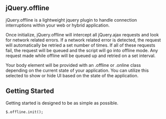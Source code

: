 jQuery.offline
--------------
jQuery.offline is a lightweight jquery plugin to handle connection interruptions within your web or hybrid application.

Once initialize, jQuery.offline will intercept all jQuery.ajax requests and look for network related errors. If a network related error is detected, the request will automatically be retried a set number of times. If all of these requests fail, the request will be queued and the script will go into offline mode. Any request made while offline will be queued up and retried on a set interval.

Your body element will be provided with an .offline or .online class depending on the current state of your application. You can utilize this selected to show or hide UI based on the state of the application.

## Getting Started
Getting started is designed to be as simple as possible.
```
$.offline.init();
```